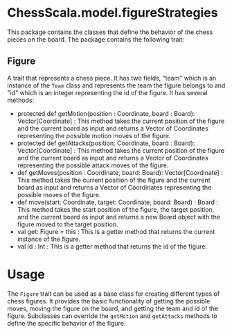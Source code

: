 # ChessScala.model.figureStrategies

This package contains the classes that define the behavior of the chess pieces on the board. The package contains the following trait:

## Figure
A trait that represents a chess piece. It has two fields, "team" which is an instance of the `Team` class and represents the team the figure belongs to and "id" which is an integer representing the id of the figure.
It has several methods:
- protected def getMotion(position : Coordinate, board : Board): Vector[Coordinate] : This method takes the current position of the figure and the current board as input and returns a Vector of Coordinates representing the possible motion moves of the figure.
- protected def getAttacks(position: Coordinate, board : Board): Vector[Coordinate] : This method takes the current position of the figure and the current board as input and returns a Vector of Coordinates representing the possible attack moves of the figure.
- def getMoves(position : Coordinate, board: Board): Vector[Coordinate] : This method takes the current position of the figure and the current board as input and returns a Vector of Coordinates representing the possible moves of the figure.
- def move(start: Coordinate, target: Coordinate, board: Board) : Board : This method takes the start position of the figure, the target position, and the current board as input and returns a new Board object with the figure moved to the target position.
- val get: Figure = this : This is a getter method that returns the current instance of the figure.
- val id : Int : This is a getter method that returns the id of the figure.

# Usage
The `Figure` trait can be used as a base class for creating different types of chess figures. It provides the basic functionality of getting the possible moves, moving the figure on the board, and getting the team and id of the figure. Subclasses can override the `getMotion` and `getAttacks` methods to define the specific behavior of the figure.
